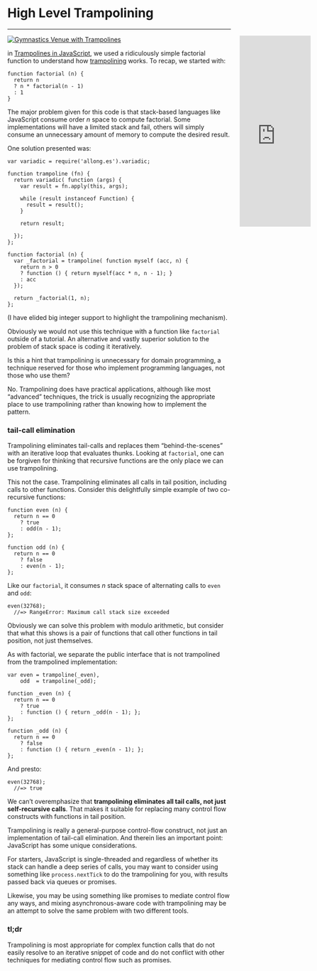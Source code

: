 # High Level Trampolining

------

<iframe width="160" height="430" src="https://leanpub.com/javascriptallongesix/embed" frameborder="0" allowtransparency="true" style="margin: 0px 0px 0px -160px; padding: 0px; border: 0px; font: inherit; vertical-align: baseline; position: relative; float: right; left: 180px; top: 0px;"></iframe>

[![Gymnastics Venue with Trampolines](http://farm4.staticflickr.com/3057/2834914130_c3b6733551_z.jpg)](http://www.flickr.com/photos/mr_tentacle/2834914130/)

in [Trampolines in JavaScript](http://raganwald.com/2013/03/28/trampolines-in-javascript.html), we used a ridiculously simple factorial function to understand how [trampolining](https://en.wikipedia.org/wiki/Trampoline_(computing)) works. To recap, we started with:

```
function factorial (n) {
  return n
  ? n * factorial(n - 1)
  : 1
}
```

The major problem given for this code is that stack-based languages like JavaScript consume order *n* space to compute factorial. Some implementations will have a limited stack and fail, others will simply consume an unnecessary amount of memory to compute the desired result.

One solution presented was:

```
var variadic = require('allong.es').variadic;

function trampoline (fn) {
  return variadic( function (args) {
    var result = fn.apply(this, args);

    while (result instanceof Function) {
      result = result();
    }

    return result;

  });
};

function factorial (n) {
  var _factorial = trampoline( function myself (acc, n) {
    return n > 0
    ? function () { return myself(acc * n, n - 1); }
    : acc
  });

  return _factorial(1, n);
};
```

(I have elided big integer support to highlight the trampolining mechanism).

Obviously we would not use this technique with a function like `factorial` outside of a tutorial. An alternative and vastly superior solution to the problem of stack space is coding it iteratively.

Is this a hint that trampolining is unnecessary for domain programming, a technique reserved for those who implement programming languages, not those who use them?

No. Trampolining does have practical applications, although like most “advanced” techniques, the trick is usually recognizing the appropriate place to use trampolining rather than knowing how to implement the pattern.

### tail-call elimination

Trampolining eliminates tail-calls and replaces them “behind-the-scenes” with an iterative loop that evaluates thunks. Looking at `factorial`, one can be forgiven for thinking that recursive functions are the only place we can use trampolining.

This not the case. Trampolining eliminates all calls in tail position, including calls to other functions. Consider this delightfully simple example of two co-recursive functions:

```
function even (n) {
  return n == 0
    ? true
    : odd(n - 1);
};

function odd (n) {
  return n == 0
    ? false
    : even(n - 1);
};
```

Like our `factorial`, it consumes *n* stack space of alternating calls to `even` and `odd`:

```
even(32768);
  //=> RangeError: Maximum call stack size exceeded
```

Obviously we can solve this problem with modulo arithmetic, but consider that what this shows is a pair of functions that call other functions in tail position, not just themselves.

As with factorial, we separate the public interface that is not trampolined from the trampolined implementation:

```
var even = trampoline(_even),
    odd  = trampoline(_odd);

function _even (n) {
  return n == 0
    ? true
    : function () { return _odd(n - 1); };
};

function _odd (n) {
  return n == 0
    ? false
    : function () { return _even(n - 1); };
};
```

And presto:

```
even(32768);
  //=> true
```

We can’t overemphasize that **trampolining eliminates all tail calls, not just self-recursive calls**. That makes it suitable for replacing many control flow constructs with functions in tail position.

Trampolining is really a general-purpose control-flow construct, not just an implementation of tail-call elimination. And therein lies an important point: JavaScript has some unique considerations.

For starters, JavaScript is single-threaded and regardless of whether its stack can handle a deep series of calls, you may want to consider using something like `process.nextTick` to do the trampolining for you, with results passed back via queues or promises.

Likewise, you may be using something like promises to mediate control flow any ways, and mixing asynchronous-aware code with trampolining may be an attempt to solve the same problem with two different tools.

### tl;dr

Trampolining is most appropriate for complex function calls that do not easily resolve to an iterative snippet of code and do not conflict with other techniques for mediating control flow such as promises.